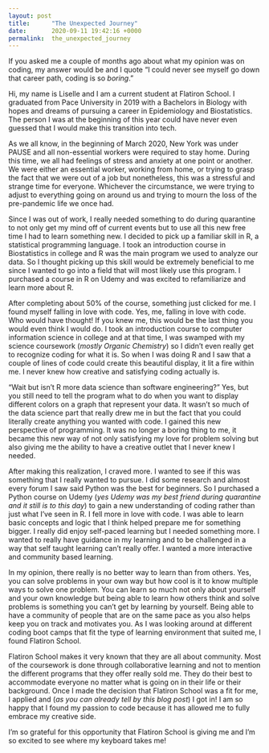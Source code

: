 ```yaml
---
layout: post
title:      "The Unexpected Journey"
date:       2020-09-11 19:42:16 +0000
permalink:  the_unexpected_journey
---
```



If you asked me a couple of months ago about what my opinion was on coding, my answer would be and I quote “I could never see myself go down that career path, coding is so *boring*.”

Hi, my name is Liselle and I am a current student at Flatiron School. I graduated from Pace University in 2019 with a Bachelors in Biology with hopes and dreams of pursuing a career in Epidemiology and Biostatistics. The person I was at the beginning of this year could have never even guessed that I would make this transition into tech. 

As we all know, in the beginning of March 2020, New York was under PAUSE and all non-essential workers were required to stay home. During this time, we all had feelings of stress and anxiety at one point or another. We were either an essential worker, working from home, or trying to grasp the fact that we were out of a job but nonetheless, this was a stressful and strange time for everyone. Whichever the circumstance, we were trying to adjust to everything going on around us and trying to mourn the loss of the pre-pandemic life we once had.

Since I was out of work, I really needed something to do during quarantine to not only get my mind off of current events but to use all this new free time I had to learn something new. I decided to pick up a familiar skill in R, a statistical programming language. I took an introduction course in Biostatistics in college and R was the main program we used to analyze our data. So I thought picking up this skill would be extremely beneficial to me since I wanted to go into a field that will most likely use this program. I purchased a course in R on Udemy and was excited to refamiliarize and learn more about R.

After completing about 50% of the course, something just clicked for me. I found myself falling in love with code. Yes, me, falling in love with code. Who would have thought! If you knew me, this would be the last thing you would even think I would do. I took an introduction course to computer information science in college and at that time, I was swamped with my science coursework (*mostly Organic Chemistry*) so I didn’t even really get to recognize coding for what it is. So when I was doing R and I saw that a couple of lines of code could create this beautiful display, it lit a fire within me. I never knew how creative and satisfying coding actually is.

“Wait but isn’t R more data science than software engineering?” Yes, but you still need to tell the program what to do when you want to display different colors on a graph that represent your data. It wasn’t so much of the data science part that really drew me in but the fact that you could literally create anything you wanted with code. I gained this new perspective of programming. It was no longer a boring thing to me, it became this new way of not only satisfying my love for problem solving but also giving me the ability to have a creative outlet that I never knew I needed.

After making this realization, I craved more. I wanted to see if this was something that I really wanted to pursue. I did some research and almost every forum I saw said Python was the best for beginners. So I purchased a Python course on Udemy (*yes Udemy was my best friend during quarantine and it still is to this day*) to gain a new understanding of coding rather than just what I’ve seen in R. I fell more in love with code. I was able to learn basic concepts and logic that I think helped prepare me for something bigger. I really did enjoy self-paced learning but I needed something more. I wanted to really have guidance in my learning and to be challenged in a way that self taught learning can’t really offer. I wanted a more interactive and community based learning. 

In my opinion, there really is no better way to learn than from others. Yes, you can solve problems in your own way but how cool is it to know multiple ways to solve one problem. You can learn so much not only about yourself and your own knowledge but being able to learn how others think and solve problems is something you can’t get by learning by yourself. Being able to have a community of people that are on the same pace as you also helps keep you on track and motivates you. As I was looking around at different coding boot camps that fit the type of learning environment that suited me, I found Flatiron School. 

Flatiron School makes it very known that they are all about community. Most of the coursework is done through collaborative learning and not to mention the different programs that they offer really sold me. They do their best to accommodate everyone no matter what is going on in their life or their background. Once I made the decision that Flatiron School was a fit for me, I applied and (*as you can already tell by this blog post*) I got in! I am so happy that I found my passion to code because it has allowed me to fully embrace my creative side.

I’m so grateful for this opportunity that Flatiron School is giving me and I’m so excited to see where my keyboard takes me!

